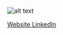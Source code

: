 <p align="center">

![alt text](https://github.com/samresume/samresume/blob/main/wallpaper.jpg)


  <a href="https://samresume.com"> Website </a>
  <a href="https://linkedin.com/in/samresume"> LinkedIn </a>
<br/>
</p>

